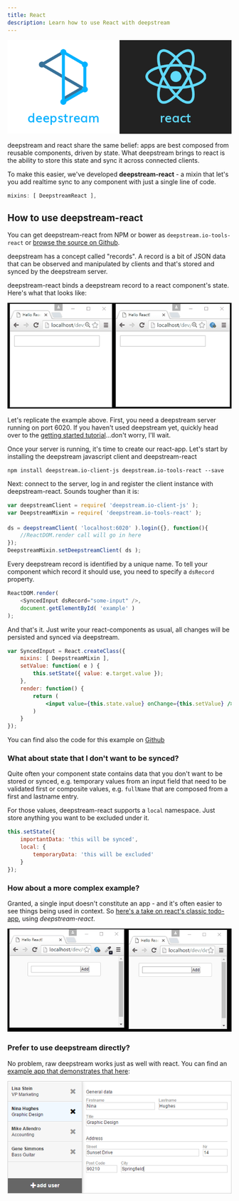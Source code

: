 ```yaml
---
title: React
description: Learn how to use React with deepstream
---
```


![deepstream-react](deepstream-react.png)

deepstream and react share the same belief: apps are best composed from reusable components, driven by state. What deepstream brings to react is the ability to store this state and sync it across connected clients.

To make this easier, we've developed **deepstream-react** - a mixin that let's you add realtime sync to any component with just a single line of code.

```javascript
mixins: [ DeepstreamReact ],
```

## How to use deepstream-react
You can get deepstream-react from NPM or bower as `deepstream.io-tools-react` or [browse the source on Github](https://github.com/deepstreamIO/deepstream.io-tools-react).

deepstream has a concept called "records". A record is a bit of JSON data that can be observed and manipulated by clients and that's stored and synced by the deepstream server.

deepstream-react binds a deepstream record to a react component's state. Here's what that looks like:

![basic input with deepstream-react](basic-react-input.gif)

Let's replicate the example above. First, you need a deepstream server running on port 6020. If you haven't used deepstream yet, quickly head over to the [getting started tutorial](../../core/getting-started-quickstart/)...don't worry, I'll wait.

Once your server is running, it's time to create our react-app. Let's start by installing the deepstream javascript client and deepstream-react

```
npm install deepstream.io-client-js deepstream.io-tools-react --save
```

Next: connect to the server, log in and register the client instance with deepstream-react. Sounds tougher than it is:

```javascript
var deepstreamClient = require( 'deepstream.io-client-js' );
var DeepstreamMixin = require( 'deepstream.io-tools-react' );

ds = deepstreamClient( 'localhost:6020' ).login({}, function(){
    //ReactDOM.render call will go in here
});
DeepstreamMixin.setDeepstreamClient( ds );
```

Every deepstream record is identified by a unique name. To tell your component which record it should use, you need to specify a `dsRecord` property.

```javascript
ReactDOM.render(
    <SyncedInput dsRecord="some-input" />,
    document.getElementById( 'example' )
);
```

And that's it. Just write your react-components as usual, all changes will be persisted and synced via deepstream.

```jsx
var SyncedInput = React.createClass({
    mixins: [ DeepstreamMixin ],
    setValue: function( e ) {
        this.setState({ value: e.target.value });
    },
    render: function() {
        return (
            <input value={this.state.value} onChange={this.setValue} />
        )
    }
});
```

You can find also the code for this example on [Github](https://github.com/deepstreamIO/ds-tutorial-react/tree/master/synced-input)

### What about state that I don't want to be synced?
Quite often your component state contains data that you don't want to be stored or synced, e.g. temporary values from an input field that need to be validated first or composite values, e.g. `fullName` that are composed from a first and lastname entry.

For those values, deepstream-react supports a `local` namespace. Just store anything you want to be excluded under it.

```javascript
this.setState({
    importantData: 'this will be synced',
    local: {
        temporaryData: 'this will be excluded'
    }
});
```

### How about a more complex example?
Granted, a single input doesn't constitute an app - and it's often easier to see things being used in context. So [here's a take on react's classic todo-app](https://github.com/deepstreamIO/ds-tutorial-react/tree/master/todo-list), using *deepstream-react*.

![todo list example with deepstream-react](complex-react-example.gif)

### Prefer to use deepstream directly?
No problem, raw deepstream works just as well with react. You can find an [example app that demonstrates that here](https://github.com/deepstreamIO/ds-demo-simple-app-react):

![Simple App using React](simple-app.png)

